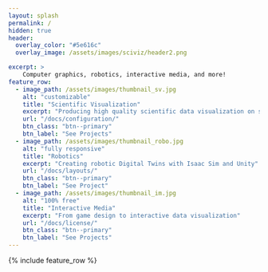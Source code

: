 ```yaml
---
layout: splash
permalink: /
hidden: true
header:
  overlay_color: "#5e616c"
  overlay_image: /assets/images/sciviz/header2.png

excerpt: >
    Computer graphics, robotics, interactive media, and more!
feature_row:
  - image_path: /assets/images/thumbnail_sv.jpg
    alt: "customizable"
    title: "Scientific Visualization"
    excerpt: "Producing high quality scientific data visualization on supercomputers"
    url: "/docs/configuration/"
    btn_class: "btn--primary"
    btn_label: "See Projects"
  - image_path: /assets/images/thumbnail_robo.jpg
    alt: "fully responsive"
    title: "Robotics"
    excerpt: "Creating robotic Digital Twins with Isaac Sim and Unity"
    url: "/docs/layouts/"
    btn_class: "btn--primary"
    btn_label: "See Project"
  - image_path: /assets/images/thumbnail_im.jpg
    alt: "100% free"
    title: "Interactive Media"
    excerpt: "From game design to interactive data visualization"
    url: "/docs/license/"
    btn_class: "btn--primary"
    btn_label: "See Projects"      
---
```


{% include feature_row %}
